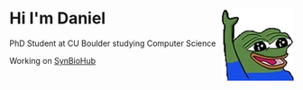 # Hi I'm Daniel <img align="right" alt="peepoHey" src="peepoHey.gif" />

PhD Student at CU Boulder studying Computer Science

Working on [SynBioHub][sbh]

[sbh]: https://github.com/SynBioHub


<!--
**danielfang97/danielfang97** is a ✨ _special_ ✨ repository because its `README.md` (this file) appears on your GitHub profile.

Here are some ideas to get you started:

- 🔭 I’m currently working on ...
- 🌱 I’m currently learning ...
- 👯 I’m looking to collaborate on ...
- 🤔 I’m looking for help with ...
- 💬 Ask me about ...
- 📫 How to reach me: ...
- 😄 Pronouns: ...
- ⚡ Fun fact: ...
-->

